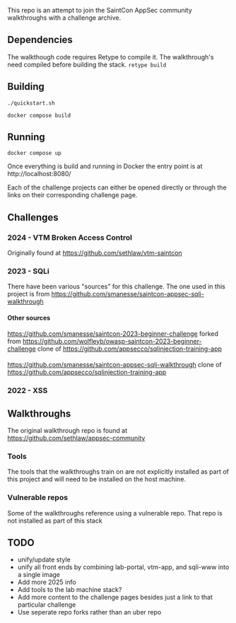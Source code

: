This repo is an attempt to join the SaintCon AppSec community walkthroughs with a challenge archive.

## Dependencies
The walkthough code requires Retype to compile it.
The walkthrough's need compiled before building the stack.
`retype build`

## Building

`./quickstart.sh`

`docker compose build`

## Running

`docker compose up`

Once everything is build and running in Docker the entry point is at http://localhost:8080/

Each of the challenge projects can either be opened directly or through the links on their corresponding challenge page.

## Challenges

### 2024 - VTM Broken Access Control
Originally found at https://github.com/sethlaw/vtm-saintcon

### 2023 - SQLi
There have been various "sources" for this challenge.  The one used in this project is from https://github.com/smanesse/saintcon-appsec-sqli-walkthrough

#### Other sources
https://github.com/smanesse/saintcon-2023-beginner-challenge 
forked from 
https://github.com/wolfleyb/owasp-saintcon-2023-beginner-challenge 
clone of
https://github.com/appsecco/sqlinjection-training-app

#### 
https://github.com/smanesse/saintcon-appsec-sqli-walkthrough
clone of
https://github.com/appsecco/sqlinjection-training-app

### 2022 - XSS


## Walkthroughs
The original walkthrough repo is found at https://github.com/sethlaw/appsec-community

### Tools
The tools that the walkthroughs train on are not explicitly installed as part of this project and will need to be installed on the host machine.

### Vulnerable repos
Some of the walkthroughs reference using a vulnerable repo.  That repo is not installed as part of this stack

## TODO
- unify/update style
- unify all front ends by combining lab-portal, vtm-app, and sqli-www into a single image
- Add more 2025 info
- Add tools to the lab machine stack?
- Add more content to the challenge pages besides just a link to that particular challenge
- Use seperate repo forks rather than an uber repo
